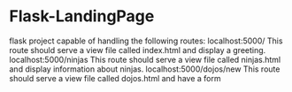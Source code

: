 # Flask-LandingPage

flask project capable of handling the following routes:
localhost:5000/
    This route should serve a view file called index.html and display a greeting.
localhost:5000/ninjas
    This route should serve a view file called ninjas.html and display information about ninjas.
localhost:5000/dojos/new
    This route should serve a view file called dojos.html and have a form
